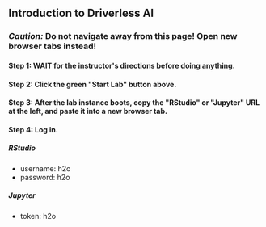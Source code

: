 ## Introduction to Driverless AI

### ***Caution:***  Do not navigate away from this page!  Open new browser tabs instead!

#### Step 1:  WAIT for the instructor's directions before doing anything.

#### Step 2:  Click the green "Start Lab" button above.

#### Step 3:  After the lab instance boots, copy the "RStudio" or "Jupyter" URL at the left, and paste it into a new browser tab.

#### Step 4:  Log in.

##### RStudio

* username:  h2o
* password:  h2o

##### Jupyter

* token:  h2o

